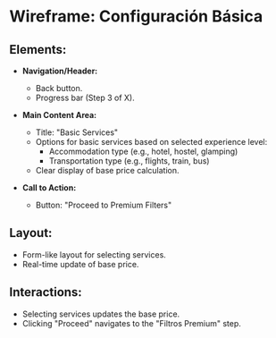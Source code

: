 # Wireframe: Configuración Básica

## Elements:
- **Navigation/Header:**
  - Back button.
  - Progress bar (Step 3 of X).

- **Main Content Area:**
  - Title: "Basic Services"
  - Options for basic services based on selected experience level:
    - Accommodation type (e.g., hotel, hostel, glamping)
    - Transportation type (e.g., flights, train, bus)
  - Clear display of base price calculation.

- **Call to Action:**
  - Button: "Proceed to Premium Filters"

## Layout:
- Form-like layout for selecting services.
- Real-time update of base price.

## Interactions:
- Selecting services updates the base price.
- Clicking "Proceed" navigates to the "Filtros Premium" step.
